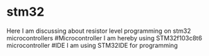 # stm32
Here I am discussing about resistor level programming on stm32 microcontrollers
#Microcontroller
I am hereby using STM32f103c8t6 microcontroller
#IDE
I am using STM32IDE for programming
